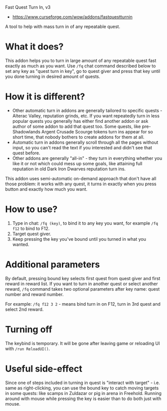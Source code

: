 Fast Quest Turn In, v3

* https://www.curseforge.com/wow/addons/fastquestturnin

A tool to help with mass turn in of any repeatable quest.

# What it does?
This addon helps you to turn in large amount of any repeatable quest fast exactly as much as you want. Use `/fq` chat command described below to set any key as "quest turn in key", go to quest giver and press that key until you done turning in desired amount of quests.

# How it is different?
* Other automatic turn in addons are generally tailored to specific quests - Alterac Valley, reputation grinds, etc. If you want repeatedly turn in less popular quests you generally has either find another addon or ask author of some addon to add that quest too. Some quests, like pre-Shadowlands Argent Crusade Scourge tokens turn ins appear for so short time, that nobody bothers to create addons for them at all.
* Automatic turn in addons generally scroll through all the pages without input, so you can't read the text if you interested and didn't see that quest before.
* Other addons are generally "all-in" - they turn in everything whether you like it or not which could mess up some goals, like attaining full reputation in old Dark Iron Dwarves reputation turn ins.

This addon uses semi-automatic on-demand approach that don't have all those problem: it works with any quest, it turns in exactly when you press button and exactly how much you want.

# How to use?

1. Type in chat: `/fq (key)`, to bind it to any key you want, for example `/fq f12` to bind to F12.
2. Target quest giver.
3. Keep pressing the key you've bound until you turned in what you wanted.

# Additional parameters

By default, pressing bound key selects first quest from quest giver and first reward in reward list. If you want to turn in another quest or select another reward, `/fq` command takes two optional parameters after key name: quest number and reward number.

For example:
`/fq f12 3 2` - means bind turn in on F12, turn in 3rd quest and select 2nd reward.

# Turning off

The keybind is temporary. It will be gone after leaving game or reloading UI with `/run ReloadUI()`.

# Useful side-effect

Since one of steps included in turning in quest is "interact with target" - i.e. same as right-clicking, you can use the bound key to catch moving targets in some quests: like scamps in Zuldazar or pig in arena in Freehold. Running around with mouse while pressing the key is easier than to do both just with mouse.
